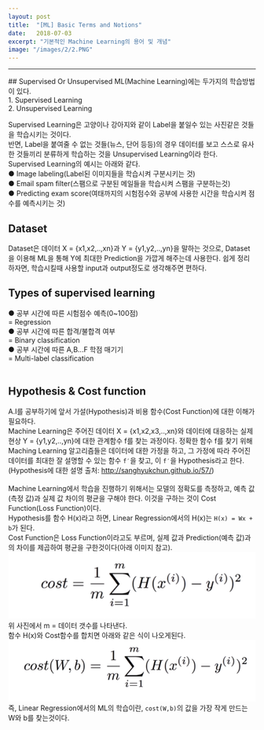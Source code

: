 ```yaml
---
layout: post
title:  "[ML] Basic Terms and Notions"
date:   2018-07-03
excerpt: "기본적인 Machine Learning의 용어 및 개념"
image: "/images/2/2.PNG"
---
```

<hr />
## Supervised Or Unsupervised
ML(Machine Learning)에는 두가지의 학습방법이 있다.<br>
1. Supervised Learning<br>
2. Unsupervised Learning<br>

Supervised Learning은 고양이나 강아지와 같이 Label을 붙일수 있는 사진같은 것들을 학습시키는 것이다.<br>
반면, Label을 붙여줄 수 없는 것들(뉴스, 단어 등등)의 경우 데이터를 보고 스스로 유사한 것들끼리 분류하게 학습하는 것을 Unsupervised Learning이라 한다.<br>
Supervised Learning의 예시는 아래와 같다.<br>
● Image labeling(Label된 이미지들을 학습시켜 구분시키는 것)<br>
● Email spam filter(스팸으로 구분된 메일들을 학습시켜 스팸을 구분하는것)<br>
● Predicting exam score(여태까지의 시험점수와 공부에 사용한 시간을 학습시켜 점수를 예측시키는 것)
<br>
## Dataset
Dataset은 데이터 X = {x1,x2,..,xn}과 Y = {y1,y2,..,yn}을 말하는 것으로, Dataset을 이용해 ML을 통해 Y에 최대한 Prediction을 가깝게 해주는데 사용한다. 쉽게 정리하자면, 학습시킬때 사용할 input과 output정도로 생각해주면 편하다.
<br>
## Types of supervised learning
● 공부 시간에 따른 시험점수 예측(0~100점)<br>
= Regression<br>
● 공부 시간에 따른 합격/불합격 여부<br>
= Binary classification<br>
● 공부 시간에 따른 A,B...F 학점 매기기<br>
= Multi-label classification<br>
<br>
## Hypothesis  & Cost function
A.I를 공부하기에 앞서 가설(Hypothesis)과 비용 함수(Cost Function)에 대한 이해가 필요하다.<br>
Machine Learning은 주어진 데이터 X = {x1,x2,x3,..,xn}와 데이터에 대응하는 실제 현상 Y = {y1,y2,..,yn}에 대한 관계함수 f를 찾는 과정이다. 정확한 함수 f를 찾기 위해 Maching Learning 알고리즘들은 데이터에 대한 가정을 하고, 그 가정에 따라 주어진 데이터를 최대한 잘 설명할 수 있는 함수 ```f′```을 찾고, 이 ```f′```을 Hypothesis라고 한다.<br>
(Hypothesis에 대한 설명 출처: http://sanghyukchun.github.io/57/)
<br><br>
Machine Learning에서 학습을 진행하기 위해서는 모델의 정확도를 측정하고, 예측 값(측정 값)과 실제 값 차이의 평균을 구해야 한다. 이것을 구하는 것이 Cost Function(Loss Function)이다.
<br>
Hypothesis를 함수 H(x)라고 하면, Linear Regression에서의 H(x)는 ```H(x) = Wx + b```가 된다.<br>
Cost Function은 Loss Function이라고도 부르며, 실제 값과 Prediction(예측 값)과의 차이를 제곱하여 평균을 구한것이다(아래 이미지 참고).<br>
<img src="../images/2/1.PNG" /><br>
위 사진에서 m = 데이터 갯수를 나타낸다.<br>
함수 H(x)와 Cost함수를 합치면 아래와 같은 식이 나오게된다.<br>
<img src="../images/2/2.PNG" /><br>
즉, Linear Regression에서의 ML의 학습이란,  ```cost(W,b)```의 값을 가장 작게 만드는 W와 b를 찾는것이다.